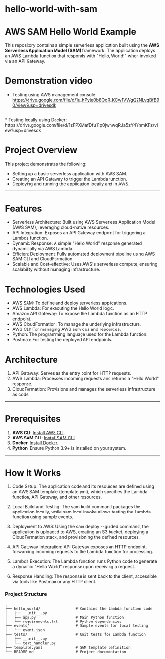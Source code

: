 # hello-world-with-sam
# AWS SAM Hello World Example

This repository contains a simple serverless application built using the **AWS Serverless Application Model (SAM)** framework. The application deploys an AWS Lambda function that responds with "Hello, World!" when invoked via an API Gateway.

# Demonstration video
* Testing using AWS management console: https://drive.google.com/file/d/1u_hPyje0b8QoR_KCw1VWgQZNLvqBfB90/view?usp=drivesdk
<br>
* Testing locally using Docker: https://drive.google.com/file/d/1zFPXMafDfu11p0jwnwqRJa5zY4YnmKFz/view?usp=drivesdk

# Project Overview

This project demonstrates the following:
- Setting up a basic serverless application with AWS SAM.
- Creating an API Gateway to trigger the Lambda function.
- Deploying and running the application locally and in AWS.

---
# Features
* Serverless Architecture: Built using AWS Serverless Application Model (AWS SAM), leveraging cloud-native resources.
* API Integration: Exposes an API Gateway endpoint for triggering a Lambda function.
* Dynamic Response: A simple "Hello World" response generated dynamically via AWS Lambda.
* Efficient Deployment: Fully automated deployment pipeline using AWS SAM CLI and CloudFormation.
* Scalable and Cost-effective: Uses AWS's serverless compute, ensuring scalability without managing infrastructure.

# Technologies Used
* AWS SAM: To define and deploy serverless applications.
* AWS Lambda: For executing the Hello World logic.
* Amazon API Gateway: To expose the Lambda function as an HTTP endpoint.
* AWS CloudFormation: To manage the underlying infrastructure.
* AWS CLI: For managing AWS services and resources.
* Python: The programming language used for the Lambda function.
* Postman: For testing the deployed API endpoints.

# Architecture
1. API Gateway: Serves as the entry point for HTTP requests.
2. AWS Lambda: Processes incoming requests and returns a "Hello World" response.
3. CloudFormation: Provisions and manages the serverless infrastructure as code.

---

# Prerequisites
1. **AWS CLI**: [Install AWS CLI](https://aws.amazon.com/cli/).
2. **AWS SAM CLI**: [Install SAM CLI](https://docs.aws.amazon.com/serverless-application-model/latest/developerguide/install-sam-cli.html).
3. **Docker**: [Install Docker](https://www.docker.com/get-started).
4. **Python**: Ensure Python 3.9+ is installed on your system.

---

# How It Works
1. Code Setup: The application code and its resources are defined using an AWS SAM template (template.yml), which specifies the Lambda function, API Gateway, and other resources.

2. Local Build and Testing: The sam build command packages the application locally, while sam local invoke allows testing the Lambda function using sample events.

3. Deployment to AWS: Using the sam deploy --guided command, the application is uploaded to AWS, creating an S3 bucket, deploying a CloudFormation stack, and provisioning the defined resources.

4. API Gateway Integration: API Gateway exposes an HTTP endpoint, forwarding incoming requests to the Lambda function for processing.

5. Lambda Execution: The Lambda function runs Python code to generate a dynamic "Hello World" response upon receiving a request.

6. Response Handling: The response is sent back to the client, accessible via tools like Postman or any HTTP client.

### **Project Structure**
```plaintext
.
├── hello_world/                # Contains the Lambda function code
│   ├── __init__.py
│   ├── app.py                  # Main Python function
│   └── requirements.txt        # Python dependencies
├── events/                     # Sample events for local testing
│   └── event.json
├── tests/                      # Unit tests for Lambda function
│   ├── __init__.py
│   └── test_handler.py
├── template.yaml               # SAM template definition
└── README.md                   # Project documentation
